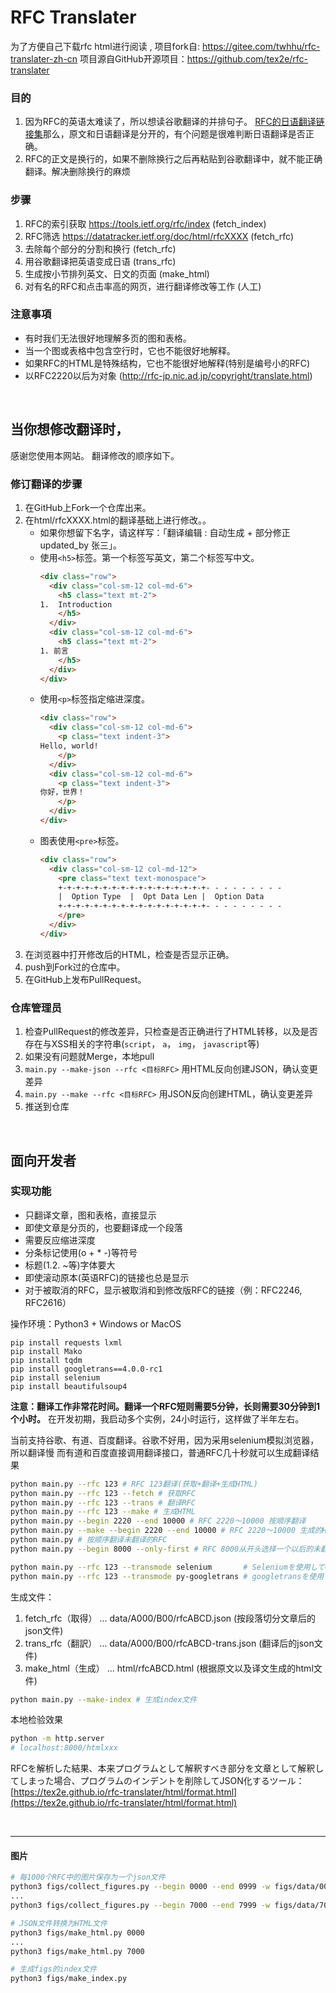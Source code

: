 
# RFC Translater
为了方便自己下载rfc html进行阅读 , 项目fork自: https://gitee.com/twhhu/rfc-translater-zh-cn 
项目源自GitHub开源项目：https://github.com/tex2e/rfc-translater

### 目的
1. 因为RFC的英语太难读了，所以想读谷歌翻译的并排句子。
[RFC的日语翻译链接集](https://www.nic.ad.jp/ja/tech/rfc-jp-links.html)那么，原文和日语翻译是分开的，有个问题是很难判断日语翻译是否正确。
2. RFC的正文是换行的，如果不删除换行之后再粘贴到谷歌翻译中，就不能正确翻译。解决删除换行的麻烦

### 步骤
1. RFC的索引获取 https://tools.ietf.org/rfc/index (fetch_index)
1. RFC筛选 https://datatracker.ietf.org/doc/html/rfcXXXX (fetch_rfc)
2. 去除每个部分的分割和换行 (fetch_rfc)
3. 用谷歌翻译把英语变成日语 (trans_rfc)
4. 生成按小节排列英文、日文的页面 (make_html)
5. 对有名的RFC和点击率高的网页，进行翻译修改等工作 (人工)

### 注意事項
- 有时我们无法很好地理解多页的图和表格。
- 当一个图或表格中包含空行时，它也不能很好地解释。
- 如果RFC的HTML是特殊结构，它也不能很好地解释(特别是编号小的RFC)
- 以RFC2220以后为对象 (http://rfc-jp.nic.ad.jp/copyright/translate.html)

<br>

## 当你想修改翻译时，

感谢您使用本网站。
翻译修改的顺序如下。

### 修订翻译的步骤

1. 在GitHub上Fork一个仓库出来。
2. 在html/rfcXXXX.html的翻译基础上进行修改。。
   - 如果你想留下名字，请这样写：「翻译编辑 : 自动生成 + 部分修正 updated_by 张三」。
   - 使用`<h5>`标签。第一个标签写英文，第二个标签写中文。
      ```html
      <div class="row">
        <div class="col-sm-12 col-md-6">
          <h5 class="text mt-2">
      1.  Introduction
          </h5>
        </div>
        <div class="col-sm-12 col-md-6">
          <h5 class="text mt-2">
      1. 前言
          </h5>
        </div>
      </div>
      ```
   - 使用`<p>`标签指定缩进深度。
      ```html
      <div class="row">
        <div class="col-sm-12 col-md-6">
          <p class="text indent-3">
      Hello, world!
          </p>
        </div>
        <div class="col-sm-12 col-md-6">
          <p class="text indent-3">
      你好，世界！
          </p>
        </div>
      </div>
      ```
   - 图表使用`<pre>`标签。
      ```html
      <div class="row">
        <div class="col-sm-12 col-md-12">
          <pre class="text text-monospace">
          +-+-+-+-+-+-+-+-+-+-+-+-+-+-+-+-+- - - - - - - - -
          |  Option Type  |  Opt Data Len |  Option Data
          +-+-+-+-+-+-+-+-+-+-+-+-+-+-+-+-+- - - - - - - - -
          </pre>
        </div>
      </div>
      ```
4. 在浏览器中打开修改后的HTML，检查是否显示正确。
5. push到Fork过的仓库中。
6. 在GitHub上发布PullRequest。

### 仓库管理员

1. 检查PullRequest的修改差异，只检查是否正确进行了HTML转移，以及是否存在与XSS相关的字符串(`script`， `a`， `img`， `javascript`等)
2. 如果没有问题就Merge，本地pull
3. `main.py --make-json --rfc <目标RFC>` 用HTML反向创建JSON，确认变更差异
4. `main.py --make --rfc <目标RFC>` 用JSON反向创建HTML，确认变更差异
5. 推送到仓库

<br>

## 面向开发者

### 实现功能
- 只翻译文章，图和表格，直接显示
- 即使文章是分页的，也要翻译成一个段落
- 需要反应缩进深度
- 分条标记使用(o + * -)等符号
- 标题(1.2. ~等)字体要大
- 即使滚动原本(英语RFC)的链接也总是显示
- 对于被取消的RFC，显示被取消和到修改版RFC的链接（例：RFC2246, RFC2616）

操作环境：Python3 + Windows or MacOS

```
pip install requests lxml
pip install Mako
pip install tqdm
pip install googletrans==4.0.0-rc1
pip install selenium
pip install beautifulsoup4
```

**注意：翻译工作非常花时间。翻译一个RFC短则需要5分钟，长则需要30分钟到1个小时。**
在开发初期，我启动多个实例，24小时运行，这样做了半年左右。

当前支持谷歌、有道、百度翻译。谷歌不好用，因为采用selenium模拟浏览器，所以翻译慢
而有道和百度直接调用翻译接口，普通RFC几十秒就可以生成翻译结果

```bash
python main.py --rfc 123 # RFC 123翻译(获取+翻译+生成HTML)
python main.py --rfc 123 --fetch # 获取RFC
python main.py --rfc 123 --trans # 翻译RFC
python main.py --rfc 123 --make # 生成HTML
python main.py --begin 2220 --end 10000 # RFC 2220〜10000 按顺序翻译
python main.py --make --begin 2220 --end 10000 # RFC 2220〜10000 生成的HTML
python main.py # 按顺序翻译未翻译的RFC
python main.py --begin 8000 --only-first # RFC 8000从开头选择一个以后的未翻译RFC进行翻译

python main.py --rfc 123 --transmode selenium       # Seleniumを使用してGoogle翻訳(デフォルト)
python main.py --rfc 123 --transmode py-googletrans # googletransを使用してGoogle翻訳
```

生成文件：
1. fetch_rfc（取得） ... data/A000/B00/rfcABCD.json (按段落切分文章后的json文件)
2. trans_rfc（翻訳） ... data/A000/B00/rfcABCD-trans.json (翻译后的json文件)
3. make_html（生成） ... html/rfcABCD.html (根据原文以及译文生成的html文件)

```bash
python main.py --make-index # 生成index文件
```

本地检验效果

```bash
python -m http.server
# localhost:8000/htmlxxx
```

RFCを解析した結果、本来プログラムとして解釈すべき部分を文章として解釈してしまった場合、プログラムのインデントを削除してJSON化するツール：
[https://tex2e.github.io/rfc-translater/html/format.html](https://tex2e.github.io/rfc-translater/html/format.html)


<br>

---

#### 图片

```bash
# 每1000个RFC中的图片保存为一个json文件
python3 figs/collect_figures.py --begin 0000 --end 0999 -w figs/data/0000.json
...
python3 figs/collect_figures.py --begin 7000 --end 7999 -w figs/data/7000.json

# JSON文件转换为HTML文件
python3 figs/make_html.py 0000
...
python3 figs/make_html.py 7000

# 生成figs的index文件
python3 figs/make_index.py
```
